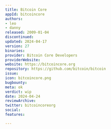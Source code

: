 ```yaml
---
title: Bitcoin Core
appId: bitcoincore
authors:
- leo
- danny
released: 2009-01-04
discontinued: 
updated: 2024-04-17
version: 27
binaries: 
provider: Bitcoin Core Developers
providerWebsite: 
website: https://bitcoincore.org
repository: https://github.com/bitcoin/bitcoin
issue: 
icon: bitcoincore.png
bugbounty: 
meta: ok
verdict: wip
date: 2024-04-24
reviewArchive: 
twitter: bitcoincoreorg
social: 
features: 

---
```



